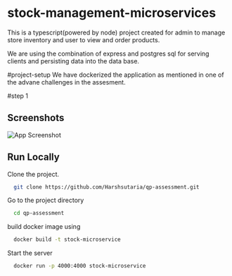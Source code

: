 # stock-management-microservices

This is a typescript(powered by node) project created for admin to manage store inventory and user to view and order products.

We are using the combination of express and postgres sql for serving clients and persisting data into the data base.

#project-setup
We have dockerized the application as mentioned in one of the advane challenges in the assesment.

#step 1

## Screenshots

![App Screenshot](https://via.placeholder.com/468x300?text=App+Screenshot+Here)

## Run Locally

Clone the project.

```bash
  git clone https://github.com/Harshsutaria/qp-assessment.git
```

Go to the project directory

```bash
  cd qp-assessment
```

build docker image using

```bash
  docker build -t stock-microservice
```

Start the server

```bash
  docker run -p 4000:4000 stock-microservice
```
